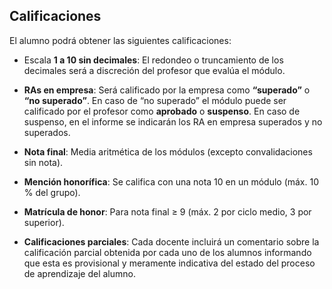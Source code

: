 ## Calificaciones 

El alumno podrá obtener las siguientes calificaciones:  

- Escala **1 a 10 sin decimales**: El redondeo o truncamiento de los decimales será a discreción del profesor que evalúa el módulo. 

- **RAs en empresa**: Será calificado por la empresa como **“superado”** o **“no superado”**. En caso de “no superado” el módulo puede ser calificado por el profesor como **aprobado** o **suspenso**. En caso de suspenso, en el informe se indicarán los RA en empresa superados y no superados. 

- **Nota final**: Media aritmética de los módulos (excepto convalidaciones sin nota). 

- **Mención honorífica**: Se califica con una nota 10 en un módulo (máx. 10 % del grupo). 

- **Matrícula de honor**: Para nota final ≥ 9 (máx. 2 por ciclo medio, 3 por superior). 

- **Calificaciones parciales**: Cada docente incluirá un comentario sobre la calificación parcial obtenida por cada uno de los alumnos informando que esta es provisional y meramente indicativa del estado del proceso de aprendizaje del alumno.  